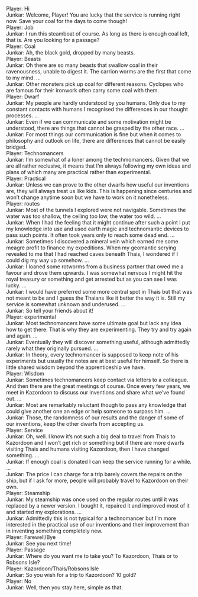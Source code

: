 Player: Hi  
Junkar: Welcome, Player! You are lucky that the service is running right now. Save your coal for the days to come though!  
Player: Job  
Junkar: I run this steamboat of course. As long as there is enough coal left, that is. Are you looking for a passage?  
Player: Coal  
Junkar: Ah, the black gold, dropped by many beasts.  
Player: Beasts  
Junkar: Oh there are so many beasts that swallow coal in their ravenousness, unable to digest it. The carrion worms are the first that come to my mind. …  
Junkar: Other monsters pick up coal for different reasons. Cyclopes who are famous for their ironwork often carry some coal with them.  
Player: Dwarf  
Junkar: My people are hardly understood by you humans. Only due to my constant contacts with humans I recognised the differences in our thought processes. …  
Junkar: Even if we can communicate and some motivation might be understood, there are things that cannot be grasped by the other race. …  
Junkar: For most things our communication is fine but when it comes to philosophy and outlook on life, there are differences that cannot be easily bridged.  
Player: Technomancers  
Junkar: I’m somewhat of a loner among the techmomancers. Given that we are all rather reclusive, it means that I’m always following my own ideas and plans of which many are practical rather than experimental.  
Player: Practical  
Junkar: Unless we can prove to the other dwarfs how useful our inventions are, they will always treat us like kids. This is happening since centuries and won’t change anytime soon but we have to work on it nonetheless.  
Player: routes  
Junkar: Most of the tunnels I explored were not navigable. Sometimes the water was too shallow, the ceiling too low, the water too wild. …  
Junkar: When I had the feeling that it might continue after such a point I put my knowledge into use and used earth magic and technomantic devices to pass such points. It often took years only to reach some dead end. …  
Junkar: Sometimes I discovered a mineral vein which earned me some meagre profit to finance my expeditions. When my geomantic scrying revealed to me that I had reached caves beneath Thais, I wondered if I could dig my way up somehow. …  
Junkar: I loaned some rotworms from a business partner that owed me a favour and drove them upwards. I was somewhat nervous I might hit the royal treasury or something and get arrested but as you can see I was lucky. …  
Junkar: I would have preferred some more central spot in Thais but that was not meant to be and I guess the Thaians like it better the way it is. Still my service is somewhat unknown and underused. …  
Junkar: So tell your friends about it!  
Player: experimental  
Junkar: Most technomancers have some ultimate goal but lack any idea how to get there. That is why they are experimenting. They try and try again and again. …  
Junkar: Eventually they will discover something useful, although admittedly rarely what they originally pursued. …  
Junkar: In theory, every technomancer is supposed to keep note of his experiments but usually the notes are at best useful for himself. So there is little shared wisdom beyond the apprenticeship we have.  
Player: Wisdom  
Junkar: Sometimes technomancers keep contact via letters to a colleague. And then there are the great meetings of course. Once every few years, we meet in Kazordoon to discuss our inventions and share what we’ve found out. …  
Junkar: Most are remarkably reluctant though to pass any knowledge that could give another one an edge or help someone to surpass him. …  
Junkar: Those, the randomness of our results and the danger of some of our inventions, keep the other dwarfs from accepting us.  
Player: Service  
Junkar: Oh, well. I know it’s not such a big deal to travel from Thais to Kazordoon and I won’t get rich or something but if there are more dwarfs visiting Thais and humans visiting Kazordoon, then I have changed something. …  
Junkar: If enough coal is donated I can keep the service running for a while. …  
Junkar: The price I can charge for a trip barely covers the repairs on the ship, but if I ask for more, people will probably travel to Kazordoon on their own.  
Player: Steamship  
Junkar: My steamship was once used on the regular routes until it was replaced by a newer version. I bought it, repaired it and improved most of it and started my explorations. …  
Junkar: Admittedly this is not typical for a technomancer but I’m more interested in the practical use of our inventions and their improvement than in inventing something completely new.  
Player: Farewell/Bye  
Junkar: See you next time!  
Player: Passage  
Junkar: Where do you want me to take you? To Kazordoon, Thais or to Robsons Isle?  
Player: Kazordoon/Thais/Robsons Isle  
Junkar: So you wish for a trip to Kazordoon? 10 gold?  
Player: No  
Junkar: Well, then you stay here, simple as that.  
